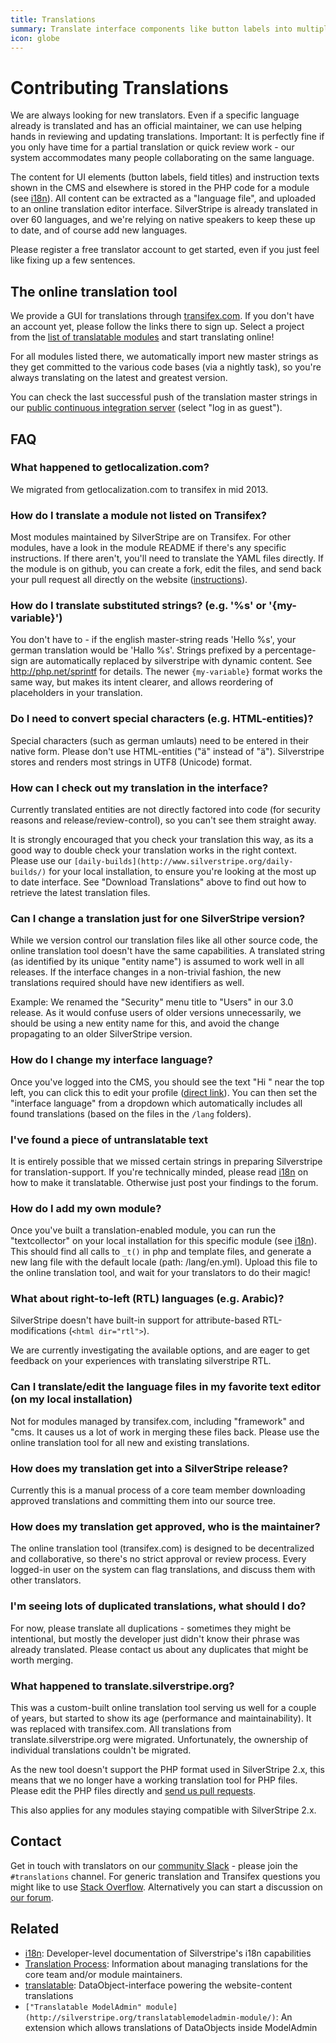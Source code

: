 ```yaml
---
title: Translations
summary: Translate interface components like button labels into multiple languages.
icon: globe
---
```


# Contributing Translations

We are always looking for new translators. Even if a specific language already is translated and has an official 
maintainer, we can use helping hands in reviewing and updating translations. Important: It is perfectly fine if you 
only have time for a partial translation or quick review work - our system accommodates many people collaborating on the 
same language.

The content for UI elements (button labels, field titles) and instruction texts shown in the CMS and elsewhere is 
stored in the PHP code for a module (see [i18n](../developer_guides/i18n)). All content can be extracted as a "language file", and 
uploaded to an online translation editor interface. SilverStripe is already translated in over 60 languages, and we're 
relying on native speakers to keep these up to date, and of course add new languages. 

Please register a free translator account to get started, even if you just feel like fixing up a few sentences.

## The online translation tool

We provide a GUI for translations through [transifex.com](http://transifex.com).  If you don't have an account yet, 
please follow the links there to sign up.  Select a project from the 
[list of translatable modules](https://www.transifex.com/accounts/profile/silverstripe/) and start translating online!

For all modules listed there, we automatically import new master strings as they get committed to the various code 
bases (via a nightly task), so you're always translating on the latest and greatest version. 

You can check the last successful push of the translation master strings in our 
[public continuous integration server](http://teamcity.silverstripe.com/viewType.html?buildTypeId=bt112) 
(select "log in as guest").

## FAQ

### What happened to getlocalization.com?

We migrated from getlocalization.com to transifex in mid 2013.

### How do I translate a module not listed on Transifex?

Most modules maintained by SilverStripe are on Transifex. For other modules, have a look in the module README if 
there's any specific instructions. If there aren't, you'll need to translate the YAML files directly. If the module is 
on github, you can create a fork, edit the files, and send back your pull request all directly on the website 
([instructions](https://help.github.com/articles/fork-a-repo)).

### How do I translate substituted strings? (e.g. '%s' or '{my-variable}')

You don't have to - if the english master-string reads 'Hello %s', your german translation would be 'Hallo %s'. Strings 
prefixed by a percentage-sign are automatically replaced by silverstripe with dynamic content. See 
http://php.net/sprintf for details. The newer `{my-variable}` format works the same way, but makes its intent clearer, 
and allows reordering of placeholders in your translation.

### Do I need to convert special characters (e.g. HTML-entities)?

Special characters (such as german umlauts) need to be entered in their native form. Please don't use HTML-entities 
("ä" instead of "ä"). Silverstripe stores and renders most strings in UTF8 (Unicode) format.

### How can I check out my translation in the interface?

Currently translated entities are not directly factored into code (for security reasons and release/review-control), so 
you can't see them straight away. 

It is strongly encouraged that you check your translation this way, as its a good way to double check your translation 
works in the right context. Please use our `[daily-builds](http://www.silverstripe.org/daily-builds/)` for your local 
installation, to ensure you're looking at the most up to date interface. See "Download Translations" above to find out 
how to retrieve the latest translation files.

### Can I change a translation just for one SilverStripe version?

While we version control our translation files like all other source code, the online translation tool doesn't have the 
same capabilities. A translated string (as identified by its unique "entity name") is assumed to work well in all 
releases. If the interface changes in a non-trivial fashion, the new translations required should have new identifiers 
as well.

Example: We renamed the "Security" menu title to "Users" in our 3.0 release. As it would confuse users of older versions
unnecessarily, we should be using a new entity name for this, and avoid the change propagating to an older SilverStripe 
version.

### How do I change my interface language?

Once you've logged into the CMS, you should see the text "Hi <your name>" near the top left, you can click this to edit 
your profile ([direct link](http://localhost/admin/myprofile/)). You can then set the "interface language" from a 
dropdown which automatically includes all found translations (based on the files in the `/lang` folders).

### I've found a piece of untranslatable text

It is entirely possible that we missed certain strings in preparing Silverstripe for translation-support. If you're 
technically minded, please read [i18n](../developer_guides/i18n) on how to make it translatable. Otherwise just post your findings 
to the forum.

### How do I add my own module?

Once you've built a translation-enabled module, you can run the "textcollector" on your local installation for this 
specific module (see [i18n](../developer_guides/i18n)). This should find all calls to `_t()` in php and template files, and generate 
a new lang file with the default locale (path: <mymodule>/lang/en.yml). Upload this file to the online translation 
tool, and wait for your translators to do their magic!

### What about right-to-left (RTL) languages (e.g. Arabic)?

SilverStripe doesn't have built-in support for attribute-based RTL-modifications (`<html dir="rtl">`). 

We are currently investigating the available options, and are eager to get feedback on your experiences with 
translating silverstripe RTL.

### Can I translate/edit the language files in my favorite text editor (on my local installation)

Not for modules managed by transifex.com, including "framework" and "cms. It causes us a lot of work in merging these 
files back. Please use the online translation tool for all new and existing translations.

### How does my translation get into a SilverStripe release?

Currently this is a manual process of a core team member downloading approved translations and committing them into our 
source tree.

### How does my translation get approved, who is the maintainer?

The online translation tool (transifex.com) is designed to be decentralized and collaborative, so there's no strict 
approval or review process. Every logged-in user on the system can flag translations, and discuss them with other 
translators.

### I'm seeing lots of duplicated translations, what should I do?

For now, please translate all duplications - sometimes they might be intentional, but mostly the developer just didn't 
know their phrase was already translated. Please contact us about any duplicates that might be worth merging.

### What happened to translate.silverstripe.org?

This was a custom-built online translation tool serving us well for a couple of years, but started to show its age 
(performance and maintainability). It was replaced with transifex.com. All translations from translate.silverstripe.org 
were migrated. Unfortunately, the ownership of individual translations couldn't be migrated.

As the new tool doesn't support the PHP format used in SilverStripe 2.x, this means that we no longer have a working 
translation tool for PHP files. Please edit the PHP files directly and [send us pull requests](/contributing).

This also applies for any modules staying compatible with SilverStripe 2.x.

## Contact

Get in touch with translators on our [community Slack](http://silverstripe.org/slack) - please join the `#translations` 
channel. For generic translation and Transifex questions you might like to use 
[Stack Overflow](https://stackoverflow.com/search?q=transifex). Alternatively you can start a discussion on 
[our forum](https://forum.silverstripe.org).

## Related

 * [i18n](/developer_guides/i18n): Developer-level documentation of Silverstripe's i18n capabilities
 * [Translation Process](translation_process): Information about managing translations for the core team and/or module maintainers.
 * [translatable](https://github.com/silverstripe/silverstripe-translatable): DataObject-interface powering the website-content translations
 * `["Translatable ModelAdmin" module](http://silverstripe.org/translatablemodeladmin-module/)`: An extension which allows translations of DataObjects inside ModelAdmin
